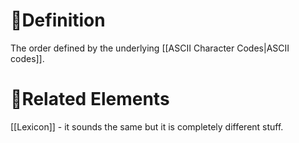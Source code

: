 # 📝Definition
The order defined by the underlying [[ASCII Character Codes|ASCII codes]].

# 🧬Related Elements
[[Lexicon]] - it sounds the same but it is completely different stuff.